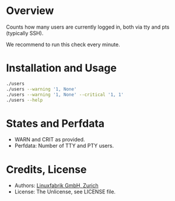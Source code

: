 # Overview

Counts how many users are currently logged in, both via tty and pts (typically SSH).

We recommend to run this check every minute.


# Installation and Usage

```bash
./users
./users --warning '1, None'
./users --warning '1, None' --critical '1, 1'
./users --help
```


# States and Perfdata

* WARN and CRIT as provided.
* Perfdata: Number of TTY and PTY users.


# Credits, License

* Authors: [Linuxfabrik GmbH, Zurich](https://www.linuxfabrik.ch)
* License: The Unlicense, see LICENSE file.